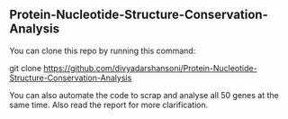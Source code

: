 ## Protein-Nucleotide-Structure-Conservation-Analysis

You can clone this repo by running this command:

git clone https://github.com/divyadarshansoni/Protein-Nucleotide-Structure-Conservation-Analysis

You can also automate the code to scrap and analyse all 50 genes at the same time. Also read the report for more clarification.